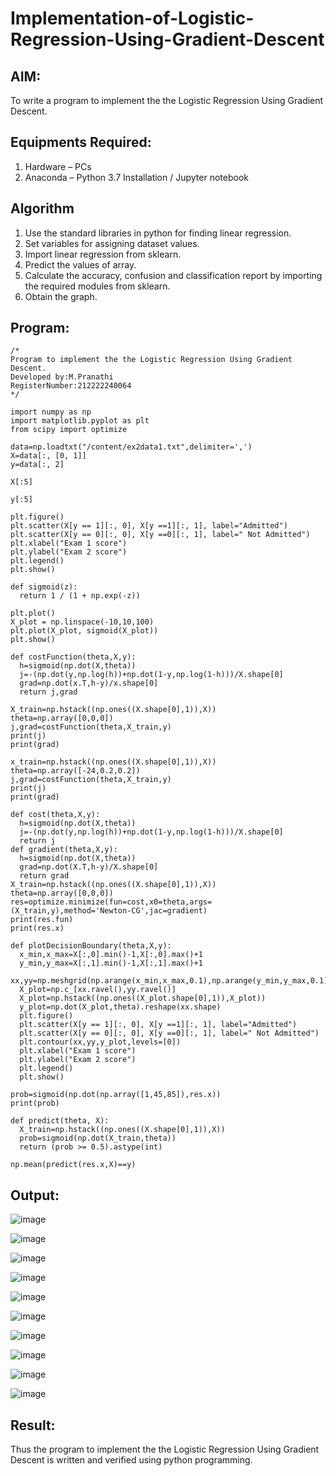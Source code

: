 # Implementation-of-Logistic-Regression-Using-Gradient-Descent

## AIM:
To write a program to implement the the Logistic Regression Using Gradient Descent.

## Equipments Required:
1. Hardware – PCs
2. Anaconda – Python 3.7 Installation / Jupyter notebook

## Algorithm

1. Use the standard libraries in python for finding linear regression.
2. Set variables for assigning dataset values.
3. Import linear regression from sklearn.
4. Predict the values of array.
5. Calculate the accuracy, confusion and classification report by importing the required modules
   from sklearn.
6. Obtain the graph.

## Program:
```
/*
Program to implement the the Logistic Regression Using Gradient Descent.
Developed by:M.Pranathi 
RegisterNumber:212222240064  
*/

import numpy as np
import matplotlib.pyplot as plt
from scipy import optimize

data=np.loadtxt("/content/ex2data1.txt",delimiter=',')
X=data[:, [0, 1]]
y=data[:, 2]

X[:5]

y[:5]

plt.figure()
plt.scatter(X[y == 1][:, 0], X[y ==1][:, 1], label="Admitted")
plt.scatter(X[y == 0][:, 0], X[y ==0][:, 1], label=" Not Admitted")
plt.xlabel("Exam 1 score")
plt.ylabel("Exam 2 score")
plt.legend()
plt.show()

def sigmoid(z):
  return 1 / (1 + np.exp(-z))

plt.plot()
X_plot = np.linspace(-10,10,100)
plt.plot(X_plot, sigmoid(X_plot))
plt.show()

def costFunction(theta,X,y):
  h=sigmoid(np.dot(X,theta))
  j=-(np.dot(y,np.log(h))+np.dot(1-y,np.log(1-h)))/X.shape[0]
  grad=np.dot(x.T,h-y)/x.shape[0]
  return j,grad
  
X_train=np.hstack((np.ones((X.shape[0],1)),X))
theta=np.array([0,0,0])
j,grad=costFunction(theta,X_train,y)
print(j)
print(grad)

x_train=np.hstack((np.ones((X.shape[0],1)),X))
theta=np.array([-24,0.2,0.2])
j,grad=costFunction(theta,X_train,y)
print(j)
print(grad)

def cost(theta,X,y):
  h=sigmoid(np.dot(X,theta))
  j=-(np.dot(y,np.log(h))+np.dot(1-y,np.log(1-h)))/X.shape[0]
  return j
def gradient(theta,X,y):
  h=sigmoid(np.dot(X,theta))
  grad=np.dot(X.T,h-y)/X.shape[0]
  return grad
X_train=np.hstack((np.ones((X.shape[0],1)),X))
theta=np.array([0,0,0])
res=optimize.minimize(fun=cost,x0=theta,args=(X_train,y),method='Newton-CG',jac=gradient)
print(res.fun)
print(res.x)

def plotDecisionBoundary(theta,X,y):
  x_min,x_max=X[:,0].min()-1,X[:,0].max()+1
  y_min,y_max=X[:,1].min()-1,X[:,1].max()+1
  xx,yy=np.meshgrid(np.arange(x_min,x_max,0.1),np.arange(y_min,y_max,0.1))
  X_plot=np.c_[xx.ravel(),yy.ravel()]
  X_plot=np.hstack((np.ones((X_plot.shape[0],1)),X_plot))
  y_plot=np.dot(X_plot,theta).reshape(xx.shape)
  plt.figure()
  plt.scatter(X[y == 1][:, 0], X[y ==1][:, 1], label="Admitted")
  plt.scatter(X[y == 0][:, 0], X[y ==0][:, 1], label=" Not Admitted")
  plt.contour(xx,yy,y_plot,levels=[0])
  plt.xlabel("Exam 1 score")
  plt.ylabel("Exam 2 score")
  plt.legend()
  plt.show()
  
prob=sigmoid(np.dot(np.array([1,45,85]),res.x))
print(prob)

def predict(theta, X):
  X_train=np.hstack((np.ones((X.shape[0],1)),X))
  prob=sigmoid(np.dot(X_train,theta))
  return (prob >= 0.5).astype(int)

np.mean(predict(res.x,X)==y)

```

## Output:

![image](https://user-images.githubusercontent.com/118343610/235357409-2a18e64b-d1c1-473c-9ebc-e0f26011a251.png)

![image](https://user-images.githubusercontent.com/118343610/235357428-b2c3435b-beb5-4cd0-af59-fa09aaa95643.png)

![image](https://user-images.githubusercontent.com/118343610/235357439-41c7ee2f-4c27-4336-9cf5-6a8b36d25461.png)

![image](https://user-images.githubusercontent.com/118343610/235357453-ae53b40b-6add-43cb-9315-b3942338a303.png)

![image](https://user-images.githubusercontent.com/118343610/235357465-eb567bc9-642b-49dc-b360-65e9434a0db3.png)

![image](https://user-images.githubusercontent.com/118343610/235357498-037efbcc-a282-4501-8a92-27fd7f8dd6d0.png)

![image](https://user-images.githubusercontent.com/118343610/235357513-44ba1a1f-9223-40ee-be66-b1059d749b44.png)

![image](https://user-images.githubusercontent.com/118343610/235357528-9572a474-f487-409f-8e45-c0cbff58f332.png)

![image](https://user-images.githubusercontent.com/118343610/235357543-59b1984e-717a-4ba3-8f57-f2240f106e94.png)

![image](https://user-images.githubusercontent.com/118343610/235357555-a7a2ebcc-7c02-41c3-a9df-d964ad6a54d4.png)


## Result:
Thus the program to implement the the Logistic Regression Using Gradient Descent is written and verified using python programming.


